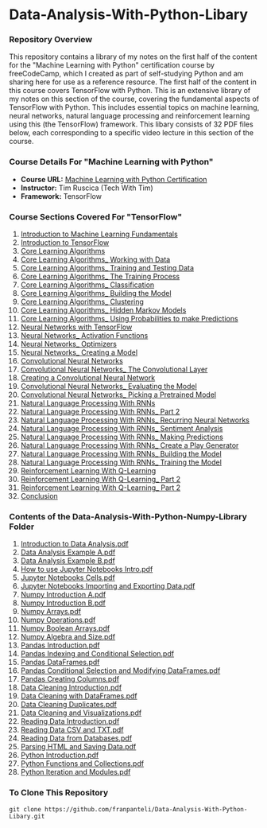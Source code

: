 # Data-Analysis-With-Python-Libary
### Repository Overview 

This repository contains a library of my notes on the first half of the content for the "Machine Learning with Python" certification course by freeCodeCamp, which I created as part of self-studying Python and am sharing here for use as a reference resource. The first half of the content in this course covers TensorFlow with Python. This is an extensive library of my notes on this section of the course, covering the fundamental aspects of TensorFlow with Python. This includes essential topics on machine learning, neural networks, natural language processing and reinforcement learning using this (the TensorFlow) framework. This libary consists of 32 PDF files below, each corresponding to a specific video lecture in this section of the course. 

### Course Details For "Machine Learning with Python"
- **Course URL:** [Machine Learning with Python Certification](https://www.freecodecamp.org/learn/machine-learning-with-python/#tensorflow)
- **Instructor:** Tim Ruscica (Tech With Tim)
- **Framework:** TensorFlow
  
### Course Sections Covered For "TensorFlow"
1. [Introduction to Machine Learning Fundamentals](./1%20of%2032%20Introduction_%20Machine%20Learning%20Fundamentals.pdf)
2. [Introduction to TensorFlow](./2%20of%2032%20Introduction%20to%20TensorFlow.pdf)
3. [Core Learning Algorithms](./3%20of%2032%20Core%20Learning%20Algorithms.pdf)
4. [Core Learning Algorithms_ Working with Data](./4%20of%2032%20Core%20Learning%20Algorithms_%20Working%20with%20Data.pdf)
5. [Core Learning Algorithms_ Training and Testing Data](./5%20of%2032%20Core%20Learning%20Algorithms_%20Training%20and%20Testing%20Data.pdf)
6. [Core Learning Algorithms_ The Training Process](./6%20of%2032%20Core%20Learning%20Algorithms_%20The%20Training%20Process.pdf)
7. [Core Learning Algorithms_ Classification](./7%20of%2032%20Core%20Learning%20Algorithms_%20Classification.pdf)
8. [Core Learning Algorithms_ Building the Model](./8%20of%2032%20Core%20Learning%20Algorithms_%20Building%20the%20Model.pdf)
9. [Core Learning Algorithms_ Clustering](./9%20of%2032%20Core%20Learning%20Algorithms_%20Clustering.pdf)
10. [Core Learning Algorithms_ Hidden Markov Models](./10%20of%2032%20Core%20Learning%20Algorithms_%20Hidden%20Markov%20Models.pdf)
11. [Core Learning Algorithms_ Using Probabilities to make Predictions](./11%20of%2032%20Core%20Learning%20Algorithms_%20Using%20Probabilities%20to%20make%20Predictions.pdf)
12. [Neural Networks with TensorFlow](./12%20of%2032%20Neural%20Networks%20with%20TensorFlow.pdf)
13. [Neural Networks_ Activation Functions](./13%20of%2032%20Neural%20Networks_%20Activation%20Functions.pdf)
14. [Neural Networks_ Optimizers](./14%20of%2032%20Neural%20Networks_%20Optimizers.pdf)
15. [Neural Networks_ Creating a Model](./15%20of%2032%20Neural%20Networks_%20Creating%20a%20Model.pdf)
16. [Convolutional Neural Networks](./16%20of%2032%20Convolutional%20Neural%20Networks.pdf)
17. [Convolutional Neural Networks_ The Convolutional Layer](./17%20of%2032%20Convolutional%20Neural%20Networks_%20The%20Convolutional%20Layer.pdf)
18. [Creating a Convolutional Neural Network](./18%20of%2032%20Creating%20a%20Convolutional%20Neural%20Network.pdf)
19. [Convolutional Neural Networks_ Evaluating the Model](./19%20of%2032%20Convolutional%20Neural%20Networks_%20Evaluating%20the%20Model.pdf)
20. [Convolutional Neural Networks_ Picking a Pretrained Model](./20%20of%2032%20Convolutional%20Neural%20Networks_%20Picking%20a%20Pretrained%20Model.pdf)
21. [Natural Language Processing With RNNs](./21%20of%2032%20Natural%20Language%20Processing%20With%20RNNs.pdf)
22. [Natural Language Processing With RNNs_ Part 2](./22%20of%2032%20Natural%20Language%20Processing%20With%20RNNs_%20Part%202.pdf)
23. [Natural Language Processing With RNNs_ Recurring Neural Networks](./23%20of%2032%20Natural%20Language%20Processing%20With%20RNNs_%20Recurring%20Neural%20Networks.pdf)
24. [Natural Language Processing With RNNs_ Sentiment Analysis](./24%20of%2032%20Natural%20Language%20Processing%20With%20RNNs_%20Sentiment%20Analysis.pdf)
25. [Natural Language Processing With RNNs_ Making Predictions](./25%20of%2032%20Natural%20Language%20Processing%20With%20RNNs_%20Making%20Predictions.pdf)
26. [Natural Language Processing With RNNs_ Create a Play Generator](./26%20of%2032%20Natural%20Language%20Processing%20With%20RNNs_%20Create%20a%20Play%20Generator.pdf)
27. [Natural Language Processing With RNNs_ Building the Model](./27%20of%2032%20Natural%20Language%20Processing%20With%20RNNs_%20Building%20the%20Model.pdf)
28. [Natural Language Processing With RNNs_ Training the Model](./28%20of%2032%20Natural%20Language%20Processing%20With%20RNNs_%20Training%20the%20Model.pdf)
29. [Reinforcement Learning With Q-Learning](./29%20of%2032%20Reinforcement%20Learning%20With%20Q-Learning.pdf)
30. [Reinforcement Learning With Q-Learning_ Part 2](./30%20of%2032%20Reinforcement%20Learning%20With%20Q-Learning_%20Part%202.pdf)
31. [Reinforcement Learning With Q-Learning_ Part 2](./31%20of%2032%20Reinforcement%20Learning%20With%20Q-Learning_%20Part%202.pdf)
32. [Conclusion](./32%20of%2032%20Conclusion.pdf)

### Contents of the Data-Analysis-With-Python-Numpy-Library Folder

1. [Introduction to Data Analysis.pdf](https://github.com/franpanteli/Data-Analysis-With-Python-Libary/blob/main/Data-Analysis-With-Python-Numpy-Libary/1%20Introduction%20to%20Data%20Analysis.pdf)
2. [Data Analysis Example A.pdf](https://github.com/franpanteli/Data-Analysis-With-Python-Libary/blob/main/Data-Analysis-With-Python-Numpy-Libary/2%20Data%20Analysis%20Example%20A.pdf)
3. [Data Analysis Example B.pdf](https://github.com/franpanteli/Data-Analysis-With-Python-Libary/blob/main/Data-Analysis-With-Python-Numpy-Libary/3%20Data%20Analysis%20Example%20B.pdf)
4. [How to use Jupyter Notebooks Intro.pdf](https://github.com/franpanteli/Data-Analysis-With-Python-Libary/blob/main/Data-Analysis-With-Python-Numpy-Libary/4%20How%20to%20use%20Jupyter%20Notebooks%20Intro.pdf)
5. [Jupyter Notebooks Cells.pdf](https://github.com/franpanteli/Data-Analysis-With-Python-Libary/blob/main/Data-Analysis-With-Python-Numpy-Libary/5%20Jupyter%20Notebooks%20Cells.pdf)
6. [Jupyter Notebooks Importing and Exporting Data.pdf](https://github.com/franpanteli/Data-Analysis-With-Python-Libary/blob/main/Data-Analysis-With-Python-Numpy-Libary/6%20Jupyter%20Notebooks%20Importing%20and%20Exporting%20Data.pdf)
7. [Numpy Introduction A.pdf](https://github.com/franpanteli/Data-Analysis-With-Python-Libary/blob/main/Data-Analysis-With-Python-Numpy-Libary/7%20Numpy%20Introduction%20A.pdf)
8. [Numpy Introduction B.pdf](https://github.com/franpanteli/Data-Analysis-With-Python-Libary/blob/main/Data-Analysis-With-Python-Numpy-Libary/8%20Numpy%20Introduction%20B.pdf)
9. [Numpy Arrays.pdf](https://github.com/franpanteli/Data-Analysis-With-Python-Libary/blob/main/Data-Analysis-With-Python-Numpy-Libary/9%20Numpy%20Arrays.pdf)
10. [Numpy Operations.pdf](https://github.com/franpanteli/Data-Analysis-With-Python-Libary/blob/main/Data-Analysis-With-Python-Numpy-Libary/10%20Numpy%20Operations.pdf)
11. [Numpy Boolean Arrays.pdf](https://github.com/franpanteli/Data-Analysis-With-Python-Libary/blob/main/Data-Analysis-With-Python-Numpy-Libary/11%20Numpy%20Boolean%20Arrays.pdf)
12. [Numpy Algebra and Size.pdf](https://github.com/franpanteli/Data-Analysis-With-Python-Libary/blob/main/Data-Analysis-With-Python-Numpy-Libary/12%20Numpy%20Algebra%20and%20Size.pdf)
13. [Pandas Introduction.pdf](https://github.com/franpanteli/Data-Analysis-With-Python-Libary/blob/main/Data-Analysis-With-Python-Numpy-Libary/13%20Pandas%20Introduction.pdf)
14. [Pandas Indexing and Conditional Selection.pdf](https://github.com/franpanteli/Data-Analysis-With-Python-Libary/blob/main/Data-Analysis-With-Python-Numpy-Libary/14%20Pandas%20Indexing%20and%20Conditional%20Selection.pdf)
15. [Pandas DataFrames.pdf](https://github.com/franpanteli/Data-Analysis-With-Python-Libary/blob/main/Data-Analysis-With-Python-Numpy-Libary/15%20Pandas%20DataFrames.pdf)
16. [Pandas Conditional Selection and Modifying DataFrames.pdf](https://github.com/franpanteli/Data-Analysis-With-Python-Libary/blob/main/Data-Analysis-With-Python-Numpy-Libary/16%20Pandas%20Conditional%20Selection%20and%20Modifying%20DataFrames.pdf)
17. [Pandas Creating Columns.pdf](https://github.com/franpanteli/Data-Analysis-With-Python-Libary/blob/main/Data-Analysis-With-Python-Numpy-Libary/17%20Pandas%20Creating%20Columns.pdf)
18. [Data Cleaning Introduction.pdf](https://github.com/franpanteli/Data-Analysis-With-Python-Libary/blob/main/Data-Analysis-With-Python-Numpy-Libary/18%20Data%20Cleaning%20Introduction.pdf)
19. [Data Cleaning with DataFrames.pdf](https://github.com/franpanteli/Data-Analysis-With-Python-Libary/blob/main/Data-Analysis-With-Python-Numpy-Libary/19%20Data%20Cleaning%20with%20DataFrames.pdf)
20. [Data Cleaning Duplicates.pdf](https://github.com/franpanteli/Data-Analysis-With-Python-Libary/blob/main/Data-Analysis-With-Python-Numpy-Libary/20%20Data%20Cleaning%20Duplicates.pdf)
21. [Data Cleaning and Visualizations.pdf](https://github.com/franpanteli/Data-Analysis-With-Python-Libary/blob/main/Data-Analysis-With-Python-Numpy-Libary/21%20Data%20Cleaning%20and%20Visualizations.pdf)
22. [Reading Data Introduction.pdf](https://github.com/franpanteli/Data-Analysis-With-Python-Libary/blob/main/Data-Analysis-With-Python-Numpy-Libary/22%20Reading%20Data%20Introduction.pdf)
23. [Reading Data CSV and TXT.pdf](https://github.com/franpanteli/Data-Analysis-With-Python-Libary/blob/main/Data-Analysis-With-Python-Numpy-Libary/23%20Reading%20Data%20CSV%20and%20TXT.pdf)
24. [Reading Data from Databases.pdf](https://github.com/franpanteli/Data-Analysis-With-Python-Libary/blob/main/Data-Analysis-With-Python-Numpy-Libary/24%20Reading%20Data%20from%20Databases.pdf)
25. [Parsing HTML and Saving Data.pdf](https://github.com/franpanteli/Data-Analysis-With-Python-Libary/blob/main/Data-Analysis-With-Python-Numpy-Libary/25%20Parsing%20HTML%20and%20Saving%20Data.pdf)
26. [Python Introduction.pdf](https://github.com/franpanteli/Data-Analysis-With-Python-Libary/blob/main/Data-Analysis-With-Python-Numpy-Libary/26%20Python%20Introduction.pdf)
27. [Python Functions and Collections.pdf](https://github.com/franpanteli/Data-Analysis-With-Python-Libary/blob/main/Data-Analysis-With-Python-Numpy-Libary/27%20Python%20Functions%20and%20Collections.pdf)
28. [Python Iteration and Modules.pdf](https://github.com/franpanteli/Data-Analysis-With-Python-Libary/blob/main/Data-Analysis-With-Python-Numpy-Libary/28%20Python%20Iteration%20and%20Modules.pdf)


### To Clone This Repository
```
git clone https://github.com/franpanteli/Data-Analysis-With-Python-Libary.git
```
